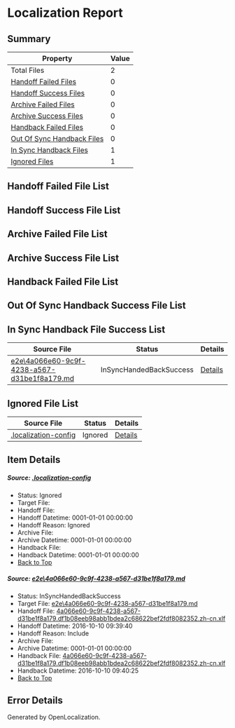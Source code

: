 # <a name='report-top'></a> Localization Report

## Summary
 Property | Value 
 -------- | ----- 
 Total Files | 2
[ Handoff Failed Files ](#handoff-failed-list)| 0
[ Handoff Success Files ](#handoff-success-list)| 0
[ Archive Failed Files ](#archive-failed-list)| 0
[ Archive Success Files ](#archive-success-list)| 0
[ Handback Failed Files ](#handback-failed-list)| 0
[ Out Of Sync Handback Files ](#outofsync-handback-success-list)| 0
[ In Sync Handback Files ](#insync-handback-success-list)| 1
[ Ignored Files ](#ignored-list)| 1

## <a name='handoff-failed-list'></a> Handoff Failed File List

## <a name='handoff-success-list'></a> Handoff Success File List

## <a name='archive-failed-list'></a> Archive Failed File List

## <a name='archive-success-list'></a> Archive Success File List

## <a name='handback-failed-list'></a> Handback Failed File List

## <a name='outofsync-handback-success-list'></a> Out Of Sync Handback Success File List

## <a name='insync-handback-success-list'></a> In Sync Handback File Success List
 Source File | Status | Details 
 ----------- | ------ | ------- 
 [e2e\4a066e60-9c9f-4238-a567-d31be1f8a179.md](https://github.com/OpenLocalizationTestOrg/ol-test0/blob/9108888bc8dd83f0e9b793e8b2ab49342be8b2af/e2e/4a066e60-9c9f-4238-a567-d31be1f8a179.md) | InSyncHandedBackSuccess | [Details](#07d2820f998ed6b97744e3094912d70e92e38cd81)

## <a name='ignored-list'></a> Ignored File List
 Source File | Status | Details 
 ----------- | ------ | ------- 
 [.localization-config](https://github.com/OpenLocalizationTestOrg/ol-test0/blob/9108888bc8dd83f0e9b793e8b2ab49342be8b2af/.localization-config) | Ignored | [Details](#c268a05ecaa7ec85942ed632c29928ee5bd6da8d0)

## Item Details
##### <a name='c268a05ecaa7ec85942ed632c29928ee5bd6da8d0'></a> Source: [.localization-config](https://github.com/OpenLocalizationTestOrg/ol-test0/blob/9108888bc8dd83f0e9b793e8b2ab49342be8b2af/.localization-config)
* Status: Ignored
* Target File: 
* Handoff File: 
* Handoff Datetime: 0001-01-01 00:00:00
* Handoff Reason: Ignored
* Archive File: 
* Archive Datetime: 0001-01-01 00:00:00
* Handback File: 
* Handback Datetime: 0001-01-01 00:00:00
* [Back to Top](#report-top)

##### <a name='07d2820f998ed6b97744e3094912d70e92e38cd81'></a> Source: [e2e\4a066e60-9c9f-4238-a567-d31be1f8a179.md](https://github.com/OpenLocalizationTestOrg/ol-test0/blob/9108888bc8dd83f0e9b793e8b2ab49342be8b2af/e2e/4a066e60-9c9f-4238-a567-d31be1f8a179.md)
* Status: InSyncHandedBackSuccess
* Target File: [e2e\4a066e60-9c9f-4238-a567-d31be1f8a179.md](https://github.com/OpenLocalizationTestOrg/ol-test0-zhcn/blob/8f86394561b0ab1671fbefdf72fe9f883c0a7898/e2e/4a066e60-9c9f-4238-a567-d31be1f8a179.md)
* Handoff File: [4a066e60-9c9f-4238-a567-d31be1f8a179.df1b08eeb98abb1bdea2c68622bef2fdf8082352.zh-cn.xlf](https://github.com/OpenLocalizationTestOrg/ol-test0-handoff/blob/7b2dc1cd9de4a46ccddd44fec18f6b23ff772fc3/ol-handoff/OpenLocalizationTestOrg/ol-test0-zhcn/qimu/ht/4a066e60-9c9f-4238-a567-d31be1f8a179.df1b08eeb98abb1bdea2c68622bef2fdf8082352.zh-cn.xlf)
* Handoff Datetime: 2016-10-10 09:39:40
* Handoff Reason: Include
* Archive File: 
* Archive Datetime: 0001-01-01 00:00:00
* Handback File: [4a066e60-9c9f-4238-a567-d31be1f8a179.df1b08eeb98abb1bdea2c68622bef2fdf8082352.zh-cn.xlf](https://github.com/OpenLocalizationTestOrg/ol-test0-handback/blob/1050d295954f5cb5cd2393e9c05bb548110d15d4/ol-handback/OpenLocalizationTestOrg/ol-test0-zhcn/qimu/ht/4a066e60-9c9f-4238-a567-d31be1f8a179.df1b08eeb98abb1bdea2c68622bef2fdf8082352.zh-cn.xlf)
* Handback Datetime: 2016-10-10 09:40:25
* [Back to Top](#report-top)


## Error Details

Generated by OpenLocalization.
